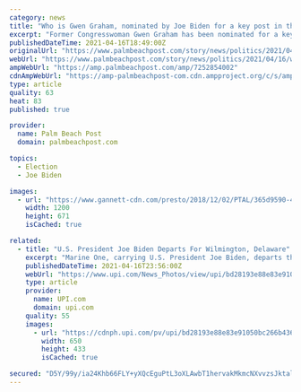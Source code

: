 ```yaml
---
category: news
title: "Who is Gwen Graham, nominated by Joe Biden for a key post in the U.S. Department of Education?"
excerpt: "Former Congresswoman Gwen Graham has been nominated for a key advisory post in the U.S. Department of Education. But who is she?"
publishedDateTime: 2021-04-16T18:49:00Z
originalUrl: "https://www.palmbeachpost.com/story/news/politics/2021/04/16/who-is-gwen-graham-nominated-assistant-education-department-secretary/7252854002/"
webUrl: "https://www.palmbeachpost.com/story/news/politics/2021/04/16/who-is-gwen-graham-nominated-assistant-education-department-secretary/7252854002/"
ampWebUrl: "https://amp.palmbeachpost.com/amp/7252854002"
cdnAmpWebUrl: "https://amp-palmbeachpost-com.cdn.ampproject.org/c/s/amp.palmbeachpost.com/amp/7252854002"
type: article
quality: 63
heat: 83
published: true

provider:
  name: Palm Beach Post
  domain: palmbeachpost.com

topics:
  - Election
  - Joe Biden

images:
  - url: "https://www.gannett-cdn.com/presto/2018/12/02/PTAL/365d9590-4e7b-486b-9c17-54e171f3e826-Graham_Headshot.jpg?auto=webp&crop=1999,1118,x0,y0&format=pjpg&width=1200"
    width: 1200
    height: 671
    isCached: true

related:
  - title: "U.S. President Joe Biden Departs For Wilmington, Delaware"
    excerpt: "Marine One, carrying U.S. President Joe Biden, departs the Ellipse of the White House in Washington, DC on Friday, April 16, 2021. Biden will travel to Wilmington, Delaware for the weekend. Photo by S"
    publishedDateTime: 2021-04-16T23:56:00Z
    webUrl: "https://www.upi.com/News_Photos/view/upi/bd28193e88e83e91050bc266b436a2c4/US-President-Joe-Biden-Departs-For-Wilmington-Delaware/"
    type: article
    provider:
      name: UPI.com
      domain: upi.com
    quality: 55
    images:
      - url: "https://cdnph.upi.com/pv/upi/bd28193e88e83e91050bc266b436a2c4/BIDEN-DEPARTS.jpg"
        width: 650
        height: 433
        isCached: true

secured: "D5Y/99y/ia24Khb66FLY+yXQcEguPtL3oXLAwbT1hervakMkmcNXvvzsJktal3RU3GEBxMCO2Pj+JOzvUBYdZt3iZFFVSaomeWRBn76ayL3uOUhqqqahto+SXJ6aXpHpbA3KdHSsM/zxPs5daSwZAi+r4JUmJALFsjlhUyQMPsRb13AFYoJrZAsR7TQ6lT0DSyiAmYVHeo9KgphHpNlgdraNxnP2yfjjSOXYVXR3031+1u5Gm8BfZVNcFgtcqh+BHl6aq2phn6khh7HUzAh1KCeX0h/sNjPy+HnUlerzBmThNx5oA7kDQs5l5MRJ1ggcKsg6Y3Zbrls9FBViX1PoC0ai2diGrI3IwV0eWg+5bzA=;oJkPkukMX/m6U/6ehQshkg=="
---
```


